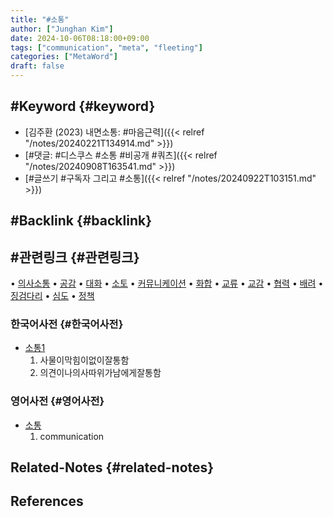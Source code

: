 ```yaml
---
title: "#소통"
author: ["Junghan Kim"]
date: 2024-10-06T08:18:00+09:00
tags: ["communication", "meta", "fleeting"]
categories: ["MetaWord"]
draft: false
---
```


<!--more-->


## #Keyword {#keyword}

-   [김주환 (2023) 내면소통: #마음근력]({{< relref "/notes/20240221T134914.md" >}})
-   [#댓글: #디스쿠스 #소통 #비공개 #쿼츠]({{< relref "/notes/20240908T163541.md" >}})
-   [#글쓰기 #구독자 그리고 #소통]({{< relref "/notes/20240922T103151.md" >}})


## #Backlink {#backlink}


## #관련링크 {#관련링크}

• [의사소통](https://small.dic.daum.net/search.do?q=%EC%9D%98%EC%82%AC%EC%86%8C%ED%86%B5) • [공감](https://small.dic.daum.net/search.do?q=%EA%B3%B5%EA%B0%90) • [대화](https://small.dic.daum.net/search.do?q=%EB%8C%80%ED%99%94) • [소토](https://small.dic.daum.net/search.do?q=%EC%86%8C%ED%86%A0) • [커뮤니케이션](https://small.dic.daum.net/search.do?q=%EC%BB%A4%EB%AE%A4%EB%8B%88%EC%BC%80%EC%9D%B4%EC%85%98) • [화합](https://small.dic.daum.net/search.do?q=%ED%99%94%ED%95%A9) • [교류](https://small.dic.daum.net/search.do?q=%EA%B5%90%EB%A5%98) • [교감](https://small.dic.daum.net/search.do?q=%EA%B5%90%EA%B0%90) • [협력](https://small.dic.daum.net/search.do?q=%ED%98%91%EB%A0%A5) • [배려](https://small.dic.daum.net/search.do?q=%EB%B0%B0%EB%A0%A4) • [징검다리](https://small.dic.daum.net/search.do?q=%EC%A7%95%EA%B2%80%EB%8B%A4%EB%A6%AC) • [심도](https://small.dic.daum.net/search.do?q=%EC%8B%AC%EB%8F%84) • [정책](https://small.dic.daum.net/search.do?q=%EC%A0%95%EC%B1%85)


### 한국어사전 {#한국어사전}

-   [소통1](https://small.dic.daum.net/word/view.do?wordid=kkw000146667&supid=kku000184422)
    1.  사물이막힘이없이잘통함
    2.  의견이나의사따위가남에게잘통함


### 영어사전 {#영어사전}

-   [소통](https://small.dic.daum.net/word/view.do?wordid=kew000041614)
    1.  communication


## Related-Notes {#related-notes}

## References

<style>.csl-entry{text-indent: -1.5em; margin-left: 1.5em;}</style><div class="csl-bib-body">
</div>
